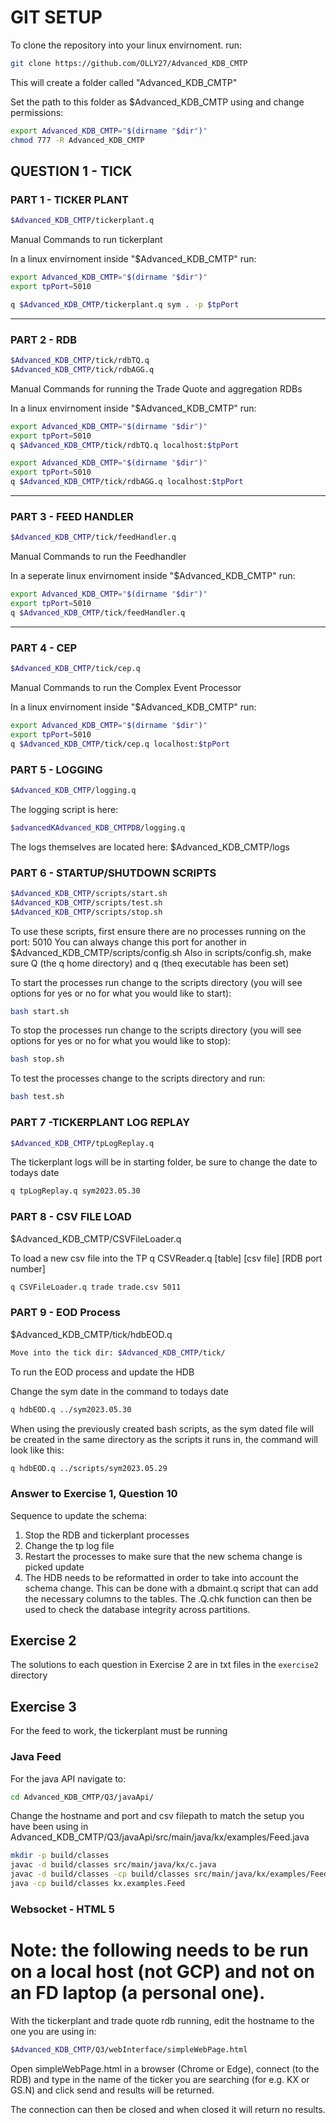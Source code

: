 # GIT SETUP   


To clone the repository into your linux envirnoment. run:
``` sh
git clone https://github.com/OLLY27/Advanced_KDB_CMTP
``` 
This will create a folder called "Advanced_KDB_CMTP"

Set the path to this folder as $Advanced_KDB_CMTP using and change permissions:
``` sh
export Advanced_KDB_CMTP="$(dirname "$dir")"
chmod 777 -R Advanced_KDB_CMTP
``` 

## QUESTION 1 - TICK     

### PART 1 - TICKER PLANT  
``` sh
$Advanced_KDB_CMTP/tickerplant.q
```

Manual Commands to run tickerplant

In a linux envirnoment inside "$Advanced_KDB_CMTP" run:
``` sh
export Advanced_KDB_CMTP="$(dirname "$dir")"
export tpPort=5010

q $Advanced_KDB_CMTP/tickerplant.q sym . -p $tpPort
```
___________________________________________________

### PART 2 - RDB 
``` sh
$Advanced_KDB_CMTP/tick/rdbTQ.q
$Advanced_KDB_CMTP/tick/rdbAGG.q
```
Manual Commands for running the Trade Quote and aggregation RDBs

In a linux envirnoment inside "$Advanced_KDB_CMTP" run:
``` sh
export Advanced_KDB_CMTP="$(dirname "$dir")"
export tpPort=5010
q $Advanced_KDB_CMTP/tick/rdbTQ.q localhost:$tpPort

export Advanced_KDB_CMTP="$(dirname "$dir")"
export tpPort=5010
q $Advanced_KDB_CMTP/tick/rdbAGG.q localhost:$tpPort
``` 
___________________________________________________

### PART 3 - FEED HANDLER
``` sh
$Advanced_KDB_CMTP/tick/feedHandler.q
``` 
Manual Commands to run the Feedhandler

In a seperate linux envirnoment inside "$Advanced_KDB_CMTP" run:
``` sh
export Advanced_KDB_CMTP="$(dirname "$dir")"
export tpPort=5010
q $Advanced_KDB_CMTP/tick/feedHandler.q
```
___________________________________________________

### PART 4 - CEP 
``` sh
$Advanced_KDB_CMTP/tick/cep.q
``` 
Manual Commands to run the Complex Event Processor

In a linux envirnoment inside "$Advanced_KDB_CMTP" run:
``` sh
export Advanced_KDB_CMTP="$(dirname "$dir")"
export tpPort=5010
q $Advanced_KDB_CMTP/tick/cep.q localhost:$tpPort
```
### PART 5 - LOGGING  
``` sh
$Advanced_KDB_CMTP/logging.q
``` 
The logging script is here: 
``` sh
$advancedKAdvanced_KDB_CMTPDB/logging.q
```

The logs themselves are located here:
$Advanced_KDB_CMTP/logs

### PART 6 - STARTUP/SHUTDOWN SCRIPTS  
``` sh
$Advanced_KDB_CMTP/scripts/start.sh
$Advanced_KDB_CMTP/scripts/test.sh
$Advanced_KDB_CMTP/scripts/stop.sh
```
To use these scripts, first ensure there are no processes running on the port: 5010
You can always change this port for another in $Advanced_KDB_CMTP/scripts/config.sh
Also in scripts/config.sh, make sure Q (the q home directory) and q (theq executable has been set)

To start the processes run change to the scripts directory (you will see options for yes or no for what you would like to start):
``` sh
bash start.sh
```
To stop the processes run change to the scripts directory  (you will see options for yes or no for what you would like to stop):
``` sh
bash stop.sh
``` 
To test the processes change to the scripts directory and run:
``` sh
bash test.sh
``` 

### PART 7 -TICKERPLANT LOG REPLAY 
``` sh
$Advanced_KDB_CMTP/tpLogReplay.q
``` 
The tickerplant logs will be in starting folder, be sure to change the date to todays date 
``` sh
q tpLogReplay.q sym2023.05.30
``` 
### PART 8 - CSV FILE LOAD 
$Advanced_KDB_CMTP/CSVFileLoader.q

To load a new csv file into the TP
q CSVReader.q [table] [csv file] [RDB port number]
``` sh
q CSVFileLoader.q trade trade.csv 5011
``` 
### PART 9 - EOD Process 
$Advanced_KDB_CMTP/tick/hdbEOD.q
```sh
Move into the tick dir: $Advanced_KDB_CMTP/tick/
```
To run the EOD process and update the HDB

Change the sym date in the command to todays date 
``` sh
q hdbEOD.q ../sym2023.05.30
``` 
When using the previously created bash scripts, as the sym dated file will be created in the same directory as the scripts it runs in, the command will look like this:
``` sh
q hdbEOD.q ../scripts/sym2023.05.29
```

### Answer to Exercise 1, Question 10

Sequence to update the schema:
1. Stop the RDB and tickerplant processes
2. Change the tp log file 
3. Restart the processes to make sure that the new schema change is picked update
4. The HDB needs to be reformatted in order to take into account the schema change. This can be done with a 
    dbmaint.q script that can add the necessary columns to the tables. The .Q.chk function can then be used to
    check the database integrity across partitions.

## Exercise 2
The solutions to each question in Exercise 2 are in txt files in the `exercise2` directory

## Exercise 3
For the feed to work, the tickerplant must be running
### Java Feed
For the java API navigate to:
```sh
cd Advanced_KDB_CMTP/Q3/javaApi/
```
Change the hostname and port and csv filepath to match the setup you have been using in Advanced_KDB_CMTP/Q3/javaApi/src/main/java/kx/examples/Feed.java
```sh
mkdir -p build/classes
javac -d build/classes src/main/java/kx/c.java
javac -d build/classes -cp build/classes src/main/java/kx/examples/Feed.java
java -cp build/classes kx.examples.Feed
```
### Websocket - HTML 5

# Note: the following needs to be run on a local host (not GCP) and not on an FD laptop (a personal one). 

With the tickerplant and trade quote rdb running, edit the hostname to the one you are using in: 
```sh
$Advanced_KDB_CMTP/Q3/webInterface/simpleWebPage.html
```

Open simpleWebPage.html in a browser (Chrome or Edge), connect (to the RDB) and type in the name of the ticker you are searching (for e.g. KX or GS.N) and click send and results will be returned. 

The connection can then be closed and when closed it will return no results.



